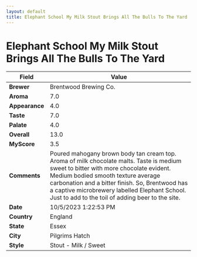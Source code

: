 ```yaml
---
layout: default
title: Elephant School My Milk Stout Brings All The Bulls To The Yard
---
```


# Elephant School My Milk Stout Brings All The Bulls To The Yard

| Field         | Value                                                                                                   |
|---------------|---------------------------------------------------------------------------------------------------------|
| **Brewer**    | Brentwood Brewing Co.                                                                                        |
| **Aroma**     | 7.0                                                                                         |
| **Appearance**| 4.0                                                                                    |
| **Taste**     | 7.0                                                                                         |
| **Palate**    | 4.0                                                                                        |
| **Overall**   | 13.0                                                                                       |
| **MyScore**   | 3.5                                                                                       |
| **Comments**  | Poured mahogany brown body tan cream top. Aroma of milk chocolate malts. Taste is medium sweet to bitter with more chocolate evident. Medium bodied smooth texture average carbonation and a bitter finish. So, Brentwood has a captive microbrewery labelled Elephant School. Just to add to the toil of adding beer to the site.                                                                                      |
| **Date**      | 10/5/2023 1:22:53 PM                                                                                          |
| **Country**   | England                                                                                       |
| **State**     | Essex                                                                                         |
| **City**      | Pilgrims Hatch                                                                                          |
| **Style**     | Stout - Milk / Sweet                                                                                         |

